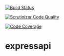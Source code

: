 [![Build Status](https://travis-ci.org/johanhanses/expressapi.svg?branch=master)](https://travis-ci.org/johanhanses/expressapi)

[![Scrutinizer Code Quality](https://scrutinizer-ci.com/g/johanhanses/expressapi/badges/quality-score.png?b=master)](https://scrutinizer-ci.com/g/johanhanses/expressapi/?branch=master)

[![Code Coverage](https://scrutinizer-ci.com/g/johanhanses/expressapi/badges/coverage.png?b=master)](https://scrutinizer-ci.com/g/johanhanses/expressapi/?branch=master)


# expressapi
